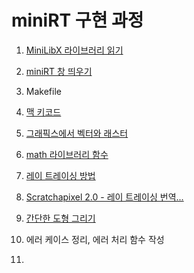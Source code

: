 # miniRT 구현 과정
1. [MiniLibX 라이브러리 읽기](miniRT라이브러리)
2. [miniRT 창 띄우기](miniRT창띄우기)
4. Makefile
5. [맥 키코드](맥-키코드)
3. [그래픽스에서 벡터와 래스터](벡터)
4. [math 라이브러리 함수](math-h-함수)
5. [레이 트레이싱 방법](레이-트레이싱-방법)
6. [Scratchapixel 2.0 - 레이 트레이싱 번역...](rt-레이-정의-하기)
4. [간단한 도형 그리기](miniRT평면도형)
5. 에러 케이스 정리, 에러 처리 함수 작성

6. 
